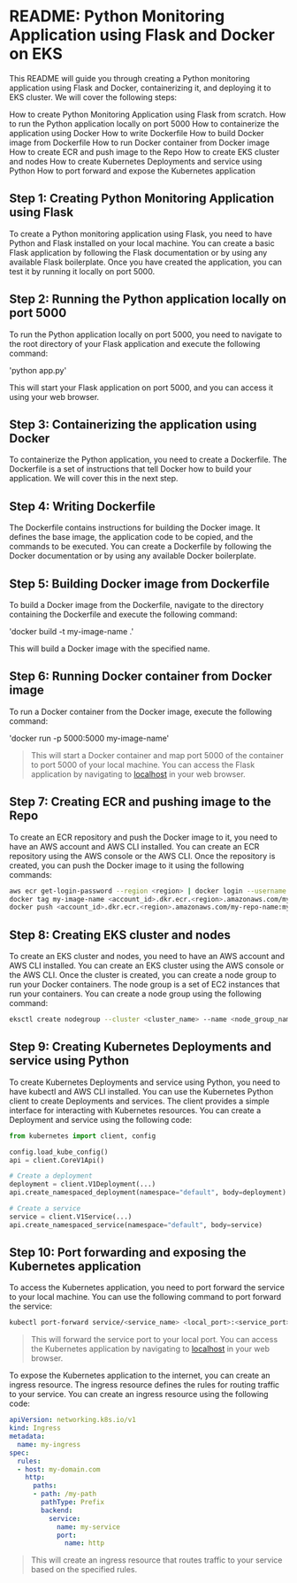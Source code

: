 # README: Python Monitoring Application using Flask and Docker on EKS

This README will guide you through creating a Python monitoring application using Flask and Docker, containerizing it, and deploying it to EKS cluster. We will cover the following steps:

How to create Python Monitoring Application using Flask from scratch.
How to run the Python application locally on port 5000
How to containerize the application using Docker
How to write Dockerfile
How to build Docker image from Dockerfile
How to run Docker container from Docker image
How to create ECR and push image to the Repo
How to create EKS cluster and nodes
How to create Kubernetes Deployments and service using Python
How to port forward and expose the Kubernetes application

## Step 1: Creating Python Monitoring Application using Flask

To create a Python monitoring application using Flask, you need to have Python and Flask installed on your local machine. You can create a basic Flask application by following the Flask documentation or by using any available Flask boilerplate. Once you have created the application, you can test it by running it locally on port 5000.

## Step 2: Running the Python application locally on port 5000

To run the Python application locally on port 5000, you need to navigate to the root directory of your Flask application and execute the following command:

'python app.py'

This will start your Flask application on port 5000, and you can access it using your web browser.

## Step 3: Containerizing the application using Docker

To containerize the Python application, you need to create a Dockerfile. The Dockerfile is a set of instructions that tell Docker how to build your application. We will cover this in the next step.

## Step 4: Writing Dockerfile

The Dockerfile contains instructions for building the Docker image. It defines the base image, the application code to be copied, and the commands to be executed. You can create a Dockerfile by following the Docker documentation or by using any available Docker boilerplate.

## Step 5: Building Docker image from Dockerfile

To build a Docker image from the Dockerfile, navigate to the directory containing the Dockerfile and execute the following command:

'docker build -t my-image-name .'

This will build a Docker image with the specified name.

## Step 6: Running Docker container from Docker image

To run a Docker container from the Docker image, execute the following command:

'docker run -p 5000:5000 my-image-name'

> This will start a Docker container and map port 5000 of the container to port 5000 of  your local machine. You can access the Flask application by navigating to [localhost](http://localhost:5000) in your web browser.

## Step 7: Creating ECR and pushing image to the Repo

To create an ECR repository and push the Docker image to it, you need to have an AWS account and AWS CLI installed. You can create an ECR repository using the AWS console or the AWS CLI. Once the repository is created, you can push the Docker image to it using the following commands:

```bash
aws ecr get-login-password --region <region> | docker login --username AWS --password-stdin <account_id>.dkr.ecr.<region>.amazonaws.com
docker tag my-image-name <account_id>.dkr.ecr.<region>.amazonaws.com/my-repo-name:my-tag
docker push <account_id>.dkr.ecr.<region>.amazonaws.com/my-repo-name:my-tag 
```

## Step 8: Creating EKS cluster and nodes

To create an EKS cluster and nodes, you need to have an AWS account and AWS CLI installed. You can create an EKS cluster using the AWS console or the AWS CLI. Once the cluster is created, you can create a node group to run your Docker containers. The node group is a set of EC2 instances that run your containers. You can create a node group using the following command:

```bash
eksctl create nodegroup --cluster <cluster_name> --name <node_group_name> --instance-types <instance_types> --node-labels "nodegroup=<node_group_name>" --node-ami <node_ami_id> --nodes <number_of_nodes> --asg-access
```

## Step 9: Creating Kubernetes Deployments and service using Python

To create Kubernetes Deployments and service using Python, you need to have kubectl and AWS CLI installed. You can use the Kubernetes Python client to create Deployments and services. The client provides a simple interface for interacting with Kubernetes resources. You can create a Deployment and service using the following code:

```python
from kubernetes import client, config

config.load_kube_config()
api = client.CoreV1Api()

# Create a deployment
deployment = client.V1Deployment(...)
api.create_namespaced_deployment(namespace="default", body=deployment)

# Create a service
service = client.V1Service(...)
api.create_namespaced_service(namespace="default", body=service)

```

## Step 10: Port forwarding and exposing the Kubernetes application

To access the Kubernetes application, you need to port forward the service to your local machine. You can use the following command to port forward the service:

```bash
kubectl port-forward service/<service_name> <local_port>:<service_port>
```

> This will forward the service port to your local port. You can access the Kubernetes application by navigating to [localhost](http://localhost:5000) in your web browser.

To expose the Kubernetes application to the internet, you can create an ingress resource. The ingress resource defines the rules for routing traffic to your service. You can create an ingress resource using the following code:

```yaml
apiVersion: networking.k8s.io/v1
kind: Ingress
metadata:
  name: my-ingress
spec:
  rules:
  - host: my-domain.com
    http:
      paths:
      - path: /my-path
        pathType: Prefix
        backend:
          service:
            name: my-service
            port:
              name: http
```

>This will create an ingress resource that routes traffic to your service based on the specified rules.
